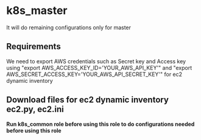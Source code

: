 k8s_master
========
It will do remaining configurations only for master

Requirements
------------
We need to export AWS credentials such as Secret key and Access key using "export AWS_ACCESS_KEY_ID='YOUR_AWS_API_KEY'" and "export AWS_SECRET_ACCESS_KEY='YOUR_AWS_API_SECRET_KEY'" for ec2 dynamic inventory

## Download files for ec2 dynamic inventory ec2.py, ec2.ini

**Run k8s_common role before using this role to do configurations needed before using this role**



   
